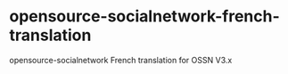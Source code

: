 # opensource-socialnetwork-french-translation
opensource-socialnetwork French translation for OSSN V3.x
 
